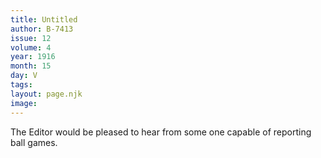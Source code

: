 ```yaml
---
title: Untitled
author: B-7413
issue: 12
volume: 4
year: 1916
month: 15
day: V
tags:
layout: page.njk
image:
---
```

The Editor would be pleased to hear from some one capable of reporting ball games.




